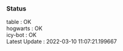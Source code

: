 ### Status


table : OK  
hogwarts : OK  
icy-bot : OK  
Latest Update : 2022-03-10 11:07:21.199667
